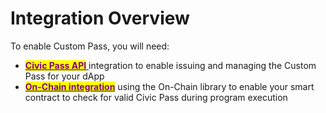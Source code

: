 # Integration Overview

To enable Custom Pass, you will need:

* [<mark style="color:purple;">**Civic Pass API**</mark> ](api-integration.md)integration to enable issuing and managing the Custom Pass for your dApp
* [<mark style="color:purple;">**On-Chain integration**</mark>](../../civic-pass/integration-overview/on-chain-integration.md) using the On-Chain library to enable your smart contract to check for valid Civic Pass during program execution
